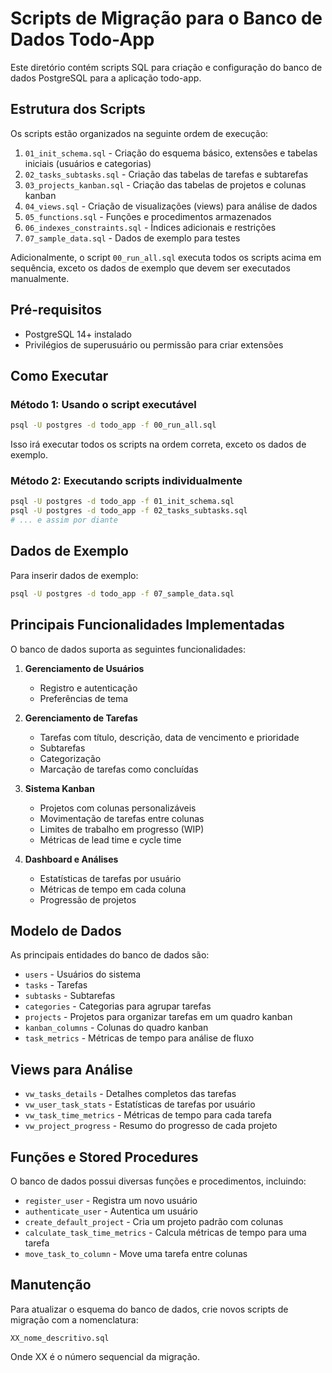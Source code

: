 # Scripts de Migração para o Banco de Dados Todo-App

Este diretório contém scripts SQL para criação e configuração do banco de dados PostgreSQL para a aplicação todo-app.

## Estrutura dos Scripts

Os scripts estão organizados na seguinte ordem de execução:

1. `01_init_schema.sql` - Criação do esquema básico, extensões e tabelas iniciais (usuários e categorias)
2. `02_tasks_subtasks.sql` - Criação das tabelas de tarefas e subtarefas
3. `03_projects_kanban.sql` - Criação das tabelas de projetos e colunas kanban
4. `04_views.sql` - Criação de visualizações (views) para análise de dados
5. `05_functions.sql` - Funções e procedimentos armazenados
6. `06_indexes_constraints.sql` - Índices adicionais e restrições
7. `07_sample_data.sql` - Dados de exemplo para testes

Adicionalmente, o script `00_run_all.sql` executa todos os scripts acima em sequência, exceto os dados de exemplo que devem ser executados manualmente.

## Pré-requisitos

- PostgreSQL 14+ instalado
- Privilégios de superusuário ou permissão para criar extensões

## Como Executar

### Método 1: Usando o script executável

```bash
psql -U postgres -d todo_app -f 00_run_all.sql
```

Isso irá executar todos os scripts na ordem correta, exceto os dados de exemplo.

### Método 2: Executando scripts individualmente

```bash
psql -U postgres -d todo_app -f 01_init_schema.sql
psql -U postgres -d todo_app -f 02_tasks_subtasks.sql
# ... e assim por diante
```

## Dados de Exemplo

Para inserir dados de exemplo:

```bash
psql -U postgres -d todo_app -f 07_sample_data.sql
```

## Principais Funcionalidades Implementadas

O banco de dados suporta as seguintes funcionalidades:

1. **Gerenciamento de Usuários**
   - Registro e autenticação
   - Preferências de tema

2. **Gerenciamento de Tarefas**
   - Tarefas com título, descrição, data de vencimento e prioridade
   - Subtarefas
   - Categorização
   - Marcação de tarefas como concluídas

3. **Sistema Kanban**
   - Projetos com colunas personalizáveis
   - Movimentação de tarefas entre colunas
   - Limites de trabalho em progresso (WIP)
   - Métricas de lead time e cycle time

4. **Dashboard e Análises**
   - Estatísticas de tarefas por usuário
   - Métricas de tempo em cada coluna
   - Progressão de projetos

## Modelo de Dados

As principais entidades do banco de dados são:

- `users` - Usuários do sistema
- `tasks` - Tarefas
- `subtasks` - Subtarefas
- `categories` - Categorias para agrupar tarefas
- `projects` - Projetos para organizar tarefas em um quadro kanban
- `kanban_columns` - Colunas do quadro kanban
- `task_metrics` - Métricas de tempo para análise de fluxo

## Views para Análise

- `vw_tasks_details` - Detalhes completos das tarefas
- `vw_user_task_stats` - Estatísticas de tarefas por usuário
- `vw_task_time_metrics` - Métricas de tempo para cada tarefa
- `vw_project_progress` - Resumo do progresso de cada projeto

## Funções e Stored Procedures

O banco de dados possui diversas funções e procedimentos, incluindo:

- `register_user` - Registra um novo usuário
- `authenticate_user` - Autentica um usuário
- `create_default_project` - Cria um projeto padrão com colunas
- `calculate_task_time_metrics` - Calcula métricas de tempo para uma tarefa
- `move_task_to_column` - Move uma tarefa entre colunas

## Manutenção

Para atualizar o esquema do banco de dados, crie novos scripts de migração com a nomenclatura:

```
XX_nome_descritivo.sql
```

Onde XX é o número sequencial da migração. 